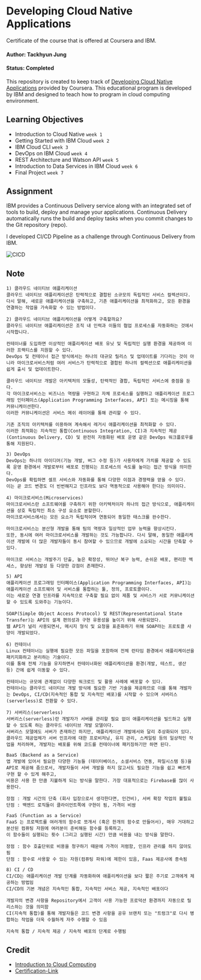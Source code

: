 # Developing Cloud Native Applications


Certificate of the course that is offered at Coursera and IBM.

#### Author: Tackhyun Jung

#### Status: Completed

This repository is created to keep track of [Developing Cloud Native Applications](https://www.coursera.org/learn/developing-cloud-native-applications) provided by Coursera.
This educational program is developed by IBM and designed to teach how to program in cloud computing environment.

## Learning Objectives

- Introduction to Cloud Native `week 1`
- Getting Started with IBM Cloud `week 2`
- IBM Cloud CLI `week 3`
- DevOps on IBM Cloud `week 4`
- REST Architecture and Watson API `week 5`
- Introduction to Data Services in IBM Cloud `week 6`
- Final Project `week 7`

## Assignment
IBM provides a Continuous Delivery service along with an integrated set of tools to build, deploy and manage your applications. Continuous Delivery automatically runs the build and deploy tasks when you commit changes to the Git repository (repo). 

I developed CI/CD Pipeline as a challenge through Continuous Delivery from IBM.

![CICD](https://user-images.githubusercontent.com/41291493/110789769-97a71b00-82b3-11eb-8484-e33299e7c312.png)

## Note

```
1) 클라우드 네이티브 애플리케이션
클라우드 네이티브 애플리케이션은 탄력적으로 결합된 소규모의 독립적인 서비스 컬렉션이다. 
다시 말해, 새로운 애플리케이션을 구축하고, 기존 애플리케이션을 최적화하고, 모든 환경을 연결하는 작업을 가속화할 수 있는 방법이다.

2) 클라우드 네이티브 애플리케이션을 어떻게 구축할까요?
클라우드 네이티브 애플리케이션은 조직 내 인력과 이들의 협업 프로세스를 자동화하는 것에서 시작합니다.

컨테이너를 도입하면 이상적인 애플리케이션 배포 유닛 및 독립적인 실행 환경을 제공하여 이러한 프랙티스를 지원할 수 있다.
DevOps 및 컨테이너 접근 방식에서는 하나의 대규모 릴리스 및 업데이트를 기다리는 것이 아니라 마이크로서비스처럼 여러 서비스가 탄력적으로 결합된 하나의 컬렉션으로 애플리케이션을 쉽게 출시 및 업데이트한다.

클라우드 네이티브 개발은 아키텍처의 모듈성, 탄력적인 결합, 독립적인 서비스에 중점을 둔다.
각 마이크로서비스는 비즈니스 역량을 구현하고 자체 프로세스를 실행하고 애플리케이션 프로그래밍 인터페이스(Application Programming Interfaces, API) 또는 메시징을 통해 커뮤니케이션한다.
이러한 커뮤니케이션은 서비스 메쉬 레이어를 통해 관리할 수 있다.

기존 조직의 아키텍처를 이용하여 계속해서 레거시 애플리케이션을 최적화할 수 있다. 
이러한 최적화는 지속적인 통합(Continuous Integration, CI)과 지속적인 제공(Continuous Delivery, CD) 및 완전히 자동화된 배포 운영 같은 DevOps 워크플로우를 통해 지원된다.

3) DevOps 
DevOps는 하나의 아이디어(기능 개발, 버그 수정 등)가 사용자에게 가치를 제공할 수 있도록 운영 환경에서 개발로부터 배포로 진행되는 프로세스의 속도를 높이는 접근 방식을 의미한다.
DevOps를 확립하면 셀프 서비스와 자동화를 통해 다양한 이점과 경쟁력을 얻을 수 있다.
이는 곧 코드 변경도 더 빈번해지고 인프라도 보다 역동적으로 사용해야 한다는 의미이다.

4) 마이크로서비스(Microservices)
마이크로서비스란 소프트웨어를 구축하기 위한 아키텍처이자 하나의 접근 방식으로, 애플리케이션을 상호 독립적인 최소 구성 요소로 분할한다.
마이크로서비스에서는 모든 요소가 독립적이며 연동되어 동일한 태스크를 완수한다.

마이크로서비스는 분산형 개발을 통해 팀의 역량과 일상적인 업무 능력을 향상시킨다.
또한, 동시에 여러 마이크로서비스를 개발하는 것도 가능합니다. 다시 말해, 동일한 애플리케이션 개발에 더 많은 개발자들이 동시 참여할 수 있으므로 개발에 소요되는 시간을 단축할 수 있다.

마이크로 서비스는 개발주기 단출, 높은 확장성, 뛰어난 복구 능력, 손쉬운 배포, 편리한 엑세스, 향상된 개발성 등 다양한 강점이 존재한다.

5) API
애플리케이션 프로그래밍 인터페이스(Application Programming Interfaces, API)는 애플리케이션 소프트웨어 및 서비스를 통합하는 툴, 정의, 프로토콜이다. 
이는 새로운 연결 인프라를 지속적으로 구축할 필요 없이 제품 및 서비스가 서로 커뮤니케이션할 수 있도록 도와주는 기능이다.

SOAP(Simple Object Access Protocol) 및 REST(Representational State Transfer)는 API의 설계 편의성과 구현 유용성을 높이기 위해 사용되었다.
웹 API가 널리 사용되면서, 메시지 형식 및 요청을 표준화하기 위해 SOAP라는 프로토콜 사양이 개발되었다.

6) 컨테이너
Linux 컨테이너는 실행에 필요한 모든 파일을 포함하여 전체 런타임 환경에서 애플리케이션을 패키지화하고 분리하는 기술이다.
이를 통해 전체 기능을 유지하면서 컨테이너화된 애플리케이션을 환경(개발, 테스트, 생산 등) 간에 쉽게 이동할 수 있다.

컨테이너는 규모에 관계없이 다양한 워크로드 및 활용 사례에 배포할 수 있다.
컨테이너는 클라우드 네이티브 개발 방식에 필요한 기반 기술을 제공하므로 이를 통해 개발자는 DevOps, CI/CD(지속적인 통합 및 지속적인 배포)를 시작할 수 있으며 서버리스(serverless)로 전환할 수 있다.

7) 서버리스(serverless) 
서버리스(serverless)란 개발자가 서버를 관리할 필요 없이 애플리케이션을 빌드하고 실행할 수 있도록 하는 클라우드 네이티브 개발 모델이다.
서버리스 모델에도 서버가 존재하긴 하지만, 애플리케이션 개발에서와 달리 추상화되어 있다. 
클라우드 제공업체가 서버 인프라에 대한 프로비저닝, 유지 관리, 스케일링 등의 일상적인 작업을 처리하며, 개발자는 배포를 위해 코드를 컨테이너에 패키징하기만 하면 된다.

BaaS (Backend as a Service)
앱 개발에 있어서 필요한 다양한 기능들 (데이터베이스, 소셜서비스 연동, 파일시스템 등)을 API로 제공해 줌으로서, 개발자들이 서버 개발을 하지 않고서도 필요한 기능을 쉽고 빠르게 구현 할 수 있게 해주고, 
비용은 사용 한 만큼 지불하게 되는 방식을 말한다. 가장 대표적으로는 Firebase를 많이 사용한다.

장점 : 개발 시간의 단축 (회사 입장으로서 생각한다면, 인건비), 서버 확장 작업의 불필요 
단점 : 백엔드 로직들이 클라이언트쪽에 구현이 됨, 가격이 비쌈

FaaS (Function as a Service)
FaaS 는 프로젝트를 여러개의 함수로 쪼개서 (혹은 한개의 함수로 만들어서), 매우 거대하고 분산된 컴퓨팅 자원에 여러분이 준비해둔 함수를 등록하고, 
이 함수들이 실행되는 횟수 (그리고 실행된 시간) 만큼 비용을 내는 방식을 말한다.

장점 : 함수 호출단위로 비용을 청구하기 때문에 가격이 저렴함, 인프라 관리를 하지 않아도 됨
단점 : 함수로 사용할 수 있는 자원(컴퓨팅 파워)에 제한이 있음, Faas 제공사에 종속됨

8) CI / CD
CI/CD는 애플리케이션 개발 단계를 자동화하여 애플리케이션을 보다 짧은 주기로 고객에게 제공하는 방법임
CI/CD의 기본 개념은 지속적인 통합, 지속적인 서비스 제공, 지속적인 배포이다

개발자의 변경 사항을 Repository에서 고객이 사용 가능한 프로덕션 환경까지 자동으로 릴리스하는 것을 의미함
CI(지속적 통합)를 통해 개발자들은 코드 변경 사항을 공유 브랜치 또는 "트렁크"로 다시 병합하는 작업을 더욱 수월하게 자주 수행할 수 있음

지속적 통합 / 지속적 제공 / 지속적 배포의 단계로 수행됨
```

## Credit

- [Introduction to Cloud Computing](https://www.coursera.org/learn/introduction-to-cloud)
- [Certification-Link](https://www.coursera.org/account/accomplishments/verify/ARUZJ5MFXRY7)
